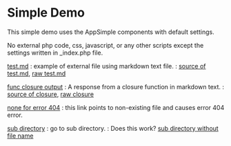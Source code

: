 Simple Demo
===========

This simple demo uses the AppSimple components with
default settings.

No external php code, css, javascript, or any other scripts
except the settings written in _index.php file.

[test.md](test.md)
: example of external file using markdown text file.
: [source of test.md](test.md/_src), [raw test.md](test.md/_raw)

[func closure output](func)
: A response from a closure function in markdown text.
: [source of closure](func/_src), [raw closure](func/_raw)

[none for error 404](none.html)
: this link points to non-existing file and causes
error 404 error.

[sub directory](subdir/index.md)
: go to sub directory.
: Does this work? [sub directory without file name](subdir)